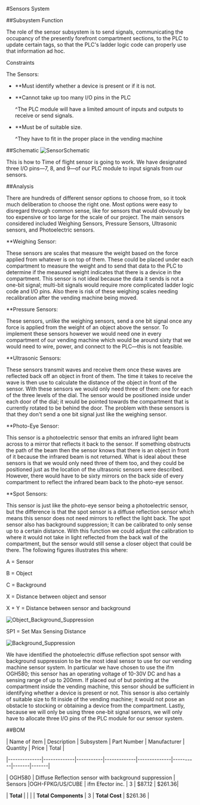 #Sensors System

##Subsystem Function 

The role of the sensor subsystem is to send signals, communicating the occupancy of the presently forefront compartment sections, to the PLC to update certain tags, so that the PLC's ladder logic code can properly use that information ad hoc.  

 

Constraints 

 

The Sensors: 

* **Must identify whether a device is present or if it is not. 

* **Cannot take up too many I/O pins in the PLC 

    ^The PLC module will have a limited amount of inputs and outputs to receive or send signals.  

* **Must be of suitable size.
 
    ^They have to fit in the proper place in the vending machine 

 

##Schematic 
![SensorSchematic](https://user-images.githubusercontent.com/113734069/203670775-6f40ee67-78c1-44de-b468-94481cb20bdc.jpeg)

This is how to Time of flight sensor is going to work. We have designated three I/O pins—7, 8, and 9—of our PLC module to input signals from our sensors. 

 
##Analysis 

There are hundreds of different sensor options to choose from, so it took much deliberation to choose the right one. Most options were easy to disregard through common sense, like for sensors that would obviously be too expensive or too large for the scale of our project. The main sensors considered included Weighing Sensors, Pressure Sensors, Ultrasonic sensors, and Photoelectric sensors. 

 

**Weighing Sensor: 

These sensors are scales that measure the weight based on the force applied from whatever is on top of them. These could be placed under each compartment to measure the weight and to send that data to the PLC to determine if the measured weight indicates that there is a device in the compartment. This sensor is not ideal because the data it sends is not a one-bit signal; multi-bit signals would require more complicated ladder logic code and I/O pins. Also there is risk of these weighing scales needing recalibration after the vending machine being moved. 

 

**Pressure Sensors: 

These sensors, unlike the weighing sensors, send a one bit signal once any force is applied from the weight of an object above the sensor. To implement these sensors however we would need one in every compartment of our vending machine which would be around sixty that we would need to wire, power, and connect to the PLC—this is not feasible. 

 

**Ultrasonic Sensors: 

These sensors transmit waves and receive them once these waves are reflected back off an object in front of them. The time it takes to receive the wave is then use to calculate the distance of the object in front of the sensor. With these sensors we would only need three of them: one for each of the three levels of the dial. The sensor would be positioned inside under each door of the dial; it would be pointed towards the compartment that is currently rotated to be behind the door. The problem with these sensors is that they don't send a one bit signal just like the weighing sensor. 

 

**Photo-Eye Sensor: 

This sensor is a photoelectric sensor that emits an infrared light beam across to a mirror that reflects it back to the sensor. If something obstructs the path of the beam then the sensor knows that there is an object in front of it because the infrared beam is not returned. What is ideal about these sensors is that we would only need three of them too, and they could be positioned just as the location of the ultrasonic sensors were described. However, there would have to be sixty mirrors on the back side of every compartment to reflect the infrared beam back to the photo-eye sensor. 

 

**Spot Sensors: 

This sensor is just like the photo-eye sensor being a photoelectric sensor, but the difference is that the spot sensor is a diffuse reflection sensor which means this sensor does not need mirrors to reflect the light back. The spot sensor also has background suppression; It can be calibrated to only sense up to a certain distance. With this function we could adjust the calibration to where it would not take in light reflected from the back wall of the compartment, but the sensor would still sense a closer object that could be there. The following figures illustrates this where: 

A = Sensor 

B = Object 

C = Background 

X = Distance between object and sensor 

X + Y = Distance between sensor and background 

 ![Object_Background_Suppression](https://user-images.githubusercontent.com/113734069/203670906-74718655-fcee-4934-bc84-a7e235f93afe.jpeg)

SP1 = Set Max Sensing Distance 

![Background_Suppression](https://user-images.githubusercontent.com/113734069/203670924-26edff27-894f-49f0-8af1-3afa87baff16.jpg)
 
We have identified the photoelectric diffuse reflection spot sensor with background suppression to be the most ideal sensor to use for our vending machine sensor system. In particular we have chosen to use the ifm OGH580; this sensor has an operating voltage of 10-30V DC and has a sensing range of up to 200mm. If placed out of but pointing at the compartment inside the vending machine, this sensor should be sufficient in identifying whether a device is present or not. This sensor is also certainly of suitable size to fit inside of the vending machine; it would not pose an obstacle to stocking or obtaining a device from the compartment. Lastly, because we will only be using three one-bit signal sensors, we will only have to allocate three I/O pins of the PLC module for our sensor system.  

 
##BOM 

| Name of item | Description | Subsystem | Part Number | Manufacturer | Quantity | Price | Total | 

|--------------|-------------|-----------|-------------|--------------|----------|-------|-------| 

| OGH580 | Diffuse Reflection sensor with background suppression | Sensors |OGH-FPKG/US/CUBE  | ifm Efector inc. | 3 | $87.12 | $261.36| 

| **Total** |  |  |  | **Total Components** | 3 | **Total Cost** | $261.36 | 

